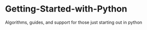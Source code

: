 # Getting-Started-with-Python
Algorithms, guides, and support for those just starting out in python
